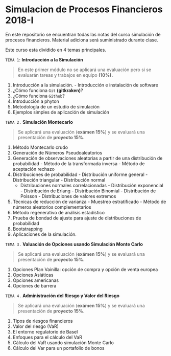 # Simulacion de Procesos Financieros 2018-I

En este repositorio se encuentran todas las notas del curso simulación de procesos financieros. Material adiciona será suministrado durante clase.

Este curso esta dividido en 4 temas principales.

`TEMA 1`: **Introducción a la Simulación**
> En este primer módulo no se aplicará una evaluación pero si se evaluarán tareas y trabajos en equipo **(10%).**  
   1. Introducción a la simulación.
    - Introducción e instalación de software
   2. ¿Cómo funciona `Git` **(gitkraken)**?
   3. ¿Cómo funciona `Github`?
   4. Introducción a phyton
   5. Metodología de un estudio de simulación
   6. Ejemplos simples de aplicación de simulación

`TEMA 2.`  **Simulación Montecarlo**
> Se aplicará una evaluación (**exámen 15%**) y se evaluará una presentación de **proyecto 15%.**
   1. Método Montecarlo crudo
   2. Generación de  Números Pseudoaleatorios
   3. Generación de observaciones aleatorias a partir de una distribución de probabilidad
    - Método de la transformada inversa
    - Método de aceptación rechazo
   4. Distribuciones de  probabilidad 
    - Distribución uniforme general
    - Distribución triangular
    - Distribución normal
        - Distribuciones normales correlacionadas
    - Distribución exponencial
    - Distribución de Erlang
    - Distribución Binomial
    - Distribución de Poisson
    - Distribuciones de valores extremos
   5. Técnicas de reducción de varianza
    - Muestreo estratificado
    - Método de números aleatorios complementarios
   6. Método regenerativo de análisis estadístico
   7. Prueba de bondad de ajuste para ajuste de distribuciones de probabilidad
   8. Bootstrapping
   9. Aplicaciones de la simulación.

`TEMA 3.` **Valuación de Opciones usando Simulación Monte Carlo**
> Se aplicará una evaluación (**exámen 15%**) y se evaluará una presentación de **proyecto 15%.**
1. Opciones Plan Vainilla: opción de compra y opción de venta europea
2. Opciones Asiáticas
3. Opciones americanas
4. Opciones de barrera

`TEMA 4.` **Administración del Riesgo y Valor del Riesgo**
> Se aplicará una evaluación (**exámen 15%**) y se evaluará una presentación de **proyecto 15%.**
1. Tipos de riesgos financieros
2. Valor del riesgo (VaR)
3. El entorno regulatorio de Basel
4. Enfoques para el cálculo del VaR
5. Cálculo del VaR usando simulación Monte Carlo
6. Cálculo del Var para un portafolio de bonos

